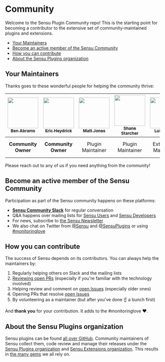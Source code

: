 # Community

Welcome to the Sensu Plugin Community repo! This is the starting point for becoming a contributor to the extensive set of community-maintained plugins and extensions.

* [Your Maintainers](#your-maintainers)
* [Become an active member of the Sensu Community](#become-an-active-member-of-the-sensu-community)
* [How you can contribute](#how-you-can-contribute)
* [About the Sensu Plugins organization](#about-the-sensu-plugins-organization)

<!-- Created by [gh-md-toc](https://github.com/ekalinin/github-markdown-toc) -->

## Your Maintainers

Thanks goes to these wonderful people for helping the community thrive:

<!-- ALL-CONTRIBUTORS-LIST:START - Do not remove or modify this section -->
| [<img src="https://avatars3.githubusercontent.com/u/3145127?v=4" width="100px;"/><br /><sub>Ben Abrams</sub>](https://benbrams.it)<br /> | [<img src="https://avatars1.githubusercontent.com/u/328689?v=4" width="100px;"/><br /><sub>Eric Heydrick</sub>](https://github.com/eheydrick)<br /> | [<img src="https://avatars1.githubusercontent.com/u/672940?v=4" width="100px;"/><br /><sub>Matt Jones</sub>](https://github.com/mattyjones)<br /> | [<img src="https://avatars0.githubusercontent.com/u/3778974?v=4" width="100px;"/><br /><sub>Shane Starcher</sub>](http://shanestarcher.com)<br /> | [<img src="https://avatars3.githubusercontent.com/u/173006?v=4" width="100px;"/><br /><sub>Luis Davim</sub>](http://sysadminnotebook.blogspot.pt/)<br /> | [<img src="https://avatars3.githubusercontent.com/u/1744971?v=4" width="100px;"/><br /><sub>Matt Broberg</sub>](https://mbbroberg.github.io/)<br /> |
| :---: | :---: | :---: | :---: | :---: | :---: |
| **Community Owner** | **Community Owner** | Plugin Maintainer | Plugin Maintainer | Extensions Maintainer | Sensu Community Lead |
<!-- ALL-CONTRIBUTORS-LIST:END -->

Please reach out to any of us if you need anything from the community!

## Become an active member of the Sensu Community

Participation as part of the Sensu community happens on these platforms:

* **[Sensu Community Slack](http://sensucommunityslack.herokuapp.com/)** for regular conversation
* Q&A happens over mailing lists for [Sensu Users](https://groups.google.com/forum/#!forum/sensu-users) and [Sensu Developers](https://groups.google.com/forum/#!forum/sensu-dev)
* For news, subscribe to [the Sensu Newsletter](https://sensuapp.org/#newsletter)
* We also chat on Twitter from [@Sensu](https://twitter.com/sensu) and [@SensuPlugins](https://twitter.com/SensuPlugins) or using [#monitoringlove](https://twitter.com/hashtag/monitoringlove?lang=en)

## How you can contribute

The success of Sensu depends on its contributors. You can always help the maintainers by:

1. Regularly helping others on Slack and the mailing lists
1. [Reviewing open PRs][4] (especially if you're familiar with the technology involved)
1. Helping review and comment on [open Issues][5] (especially older ones)
1. Opening PRs that resolve [open Issues][5]
1. By volunteering as a maintainer (but after you've done :point_up: a bunch first)

And **thank you** for your contribution. It adds to the #monitoringlove :heart:.

## About the Sensu Plugins organization

Sensu plugins can be found [all over GitHub](https://github.com/search?utf8=%E2%9C%93&q=sensu-plugin&type=). Community maintainers of Sensu collect them, code review and manage their releases under the [Sensu Plugins organization](https://github.com/sensu-plugins) and [Sensu Extensions organization](https://github.com/sensu-extensions). This results in [the many gems](https://rubygems.org/search?utf8=%E2%9C%93&query=sensu-plugin) we all rely on.

[1]: https://github.com/sensu-plugins/community/issues/23
[2]: https://github.com/sensu-plugins/community/issues/17
[3]: https://github.com/sensu-plugins/community/issues/19
[4]: https://github.com/pulls?utf8=%E2%9C%93&q=is%3Aopen+is%3Apr+user%3Asensu-plugins
[5]: https://github.com/issues?q=is%3Aopen+is%3Aissue+user%3Asensu-plugins+sort%3Acomments-desc
